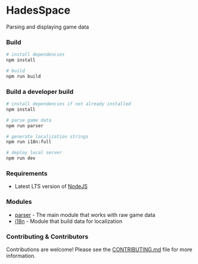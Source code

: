 # HadesSpace
Parsing and displaying game data

### Build

```bash
# install dependencies
npm install

# build
npm run build
```

### Build a developer build 

```bash
# install dependencies if not already installed
npm install

# parse game data
npm run parser

# generate localization strings
npm run i18n:full

# deploy local server
npm run dev
```

### Requirements
- Latest LTS version of [NodeJS](https://nodejs.org)


### Modules

- [parser](/parser) - The main module that works with raw game data
- [i18n](/i18n) - Module that build data for localization

### Contributing & Contributors

Contributions are welcome! Please see the [CONTRIBUTING.md](/CONTRIBUTING.md) file for more information.
